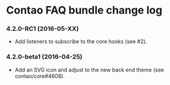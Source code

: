 # Contao FAQ bundle change log

### 4.2.0-RC1 (2016-05-XX)

 * Add listeners to subscribe to the core hooks (see #2).

### 4.2.0-beta1 (2016-04-25)

 * Add an SVG icon and adjust to the new back end theme (see contao/core#4608).
